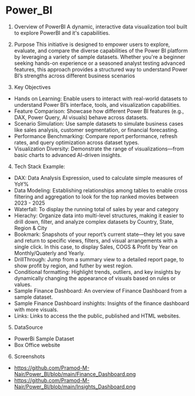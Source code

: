 # Power_BI
1. Overview of PowerBI
A dynamic, interactive data visualization tool built to explore PowerBI and it's capabilities.

3. Purpose
This initiative is designed to empower users to explore, evaluate, and compare the diverse capabilities of the Power BI platform by leveraging a variety of sample datasets. Whether you're a beginner seeking hands-on experience or a seasoned analyst testing advanced features, this approach provides a structured way to understand Power BI’s strengths across different business scenarios

4. Key Objectives
- Hands on Learning: Enable users to interact with real-world datasets to understand Power BI’s interface, tools, and visualization capabilities.
- Feature Comparison: Showcase how different Power BI features (e.g., DAX, Power Query, AI visuals) behave across datasets.
- Scenario Simulation: Use sample datasets to simulate business cases like sales analysis, customer segmentation, or financial forecasting.
- Performance Benchmarking: Compare report performance, refresh rates, and query optimization across dataset types.
- Visualization Diversity: Demonstrate the range of visualizations—from basic charts to advanced AI-driven insights.

4. Tech Stack
Example:
- DAX: Data Analysis Expression, used to calculate simple measures of YoY%
- Data Modeling: Establishing relationships among tables to enable cross filtering and aggregation to look for the top ranked movies between 2023 - 2025
- Waterfall: To display the running total of sales by year and category
- Hierachy: Organize data into multi-level structures, making it easier to drill down, filter, and analyze complex datasets by Country, State, Region & City 
- Bookmark: Snapshots of your report’s current state—they let you save and return to specific views, filters, and visual arrangements with a single click. In this case, to display Sales, COGS & Profit by Year on Monthly/Quaterly and Yearly.
- DrillThrough: Jump from a summary view to a detailed report page, to show profit by region, and futher by west region.
- Conditional formatting: Highlight trends, outliers, and key insights by dynamically changing the appearance of visuals based on rules or values.
- Sample Finance Dashboard: An overview of Finance Dashboard from a sample dataset.
- Sample Finance Dashboard inshights: Insights of the finance dashboard with more visuals.
- Links: Links to access the the public, published and HTML websites.

5. DataSource
- PowerBi Sample Dataset
- Box Office website

6. Screenshots
- https://github.com/Pramod-M-Nair/Power_BI/blob/main/Finance_Dashboard.png
- https://github.com/Pramod-M-Nair/Power_BI/blob/main/Insights_Dashboard.png
